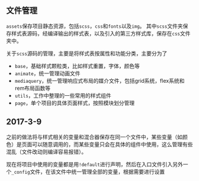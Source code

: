 ## 文件管理
`assets`保存项目静态资源，包括`scss`，`css`和`fonts`以及`img`。
其中`scss`文件夹保存样式表源码，经编译输出的样式表，以及引入的第三方样式库，保存在`css`文件夹中。

关于`scss`源码的管理，主要是将样式表按属性和功能分类，主要分为了
* `base`，基础样式颗粒类，比如样式重置，字体，颜色等
* `animate`，统一管理动画文件
* `mediaquery`，统一管理响应式布局的媒介文件，包括grid系统，flex系统和rem布局函数等
* `utils`，工作中整理的一些常用的样式组件
* `page`，单个项目的具体页面样式，按照模块划分管理

## 2017-3-9
之前的做法将与样式相关的变量和混合器保存在同一个文件中，某些变量（如颜色）是页面可以随意调用的，而某些变量只会在具体的组件中使用，这么管理有些混乱（文件改动则编译容易报错）。

现在将项目中使用的变量都是用`!default`进行声明，然后在入口文件引入另外一个`_config`文件，在该文件中统一管理全部的变量，根据需要进行设置